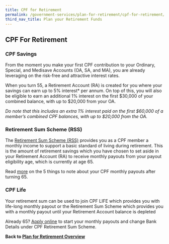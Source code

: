 ```yaml
---
title: CPF for Retirement
permalink: /government-services/plan-for-retirement/cpf-for-retirement/
third_nav_title: Plan your Retirement Funds
---
```


## CPF For Retirement

### CPF Savings

From the moment you make your first CPF contribution to your Ordinary, Special, and Medisave Accounts (OA, SA, and MA), you are already leveraging on the risk-free and attractive interest rates.

When you turn 55, a Retirement Account (RA) is created for you where your savings can earn up to 5% interest* per annum. On top of this, you will also be eligible to earn an additional 1% interest on the first $30,000 of your combined balance, with up to $20,000 from your OA.

*Do note that this includes an extra 1% interest paid on the first $60,000 of a member’s combined CPF balances, with up to $20,000 from the OA.*


### Retirement Sum Scheme (RSS)

The <a href="https://www.cpf.gov.sg/Members/Schemes/schemes/retirement/retirement-sum-scheme" target="_blank">Retirement Sum Scheme (RSS)</a> provides you as a CPF member a monthly income to support a basic standard of living during retirement. This is the amount of retirement savings which you have chosen to set aside in your Retirement Account (RA) to receive monthly payouts from your payout eligibility age, which is currently at age 65.

Read <a href="https://www.cpf.gov.sg/Assets/members/Documents/PEA_Infographic_English.pdf" target="_blank">more</a> on the 5 things to note about your CPF monthly payouts after turning 65.


### CPF Life
Your retirement sum can be used to join CPF LIFE which provides you with life-long monthly payout or the Retirement Sum Scheme which provides you with a monthly payout until your Retirement Account balance is depleted

Already 65? <a href="https://www.cpf.gov.sg/eSvc/Web/Schemes/MonthlyPayoutsFromMyRetirementAccount/BeginRequest" target="_blank">Apply online</a> to start your monthly payouts and change Bank Details under CPF Retirement Sum Scheme.

**Back to [Plan for Retirement Overview](/government-services/plan-for-retirement/overview/)**
